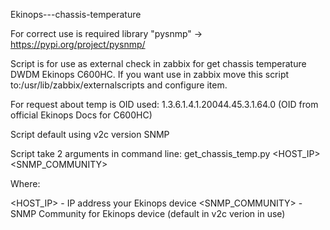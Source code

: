 Ekinops---chassis-temperature

For correct use is required library "pysnmp" -> https://pypi.org/project/pysnmp/

Script is for use as external check in zabbix for get chassis temperature DWDM Ekinops C600HC. If you want use in zabbix move this script to:/usr/lib/zabbix/externalscripts and configure item.

For request about temp is OID used: 1.3.6.1.4.1.20044.45.3.1.64.0 (OID from official Ekinops Docs for C600HC) 

Script default using v2c version SNMP

Script take 2 arguments in command line: get_chassis_temp.py <HOST_IP> <SNMP_COMMUNITY> 

Where:

<HOST_IP> - IP address your Ekinops device
<SNMP_COMMUNITY> - SNMP Community for Ekinops device (default in v2c verion in use)




